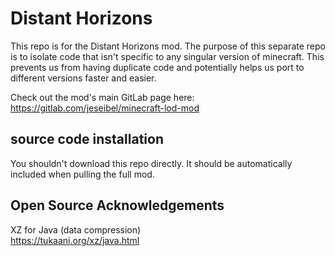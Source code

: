 # Distant Horizons

This repo is for the Distant Horizons mod.
The purpose of this separate repo is to isolate code that isn't specific to any singular version of minecraft. This prevents us from having duplicate code and potentially helps us port to different versions faster and easier.

Check out the mod's main GitLab page here:
https://gitlab.com/jeseibel/minecraft-lod-mod

## source code installation

You shouldn't download this repo directly. 
It should be automatically included when pulling the full mod.


## Open Source Acknowledgements

XZ for Java (data compression)\
https://tukaani.org/xz/java.html
